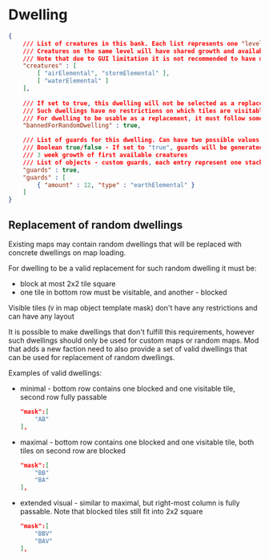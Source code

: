 # Dwelling

```json
{
	/// List of creatures in this bank. Each list represents one "level" of bank
	/// Creatures on the same level will have shared growth and available number (similar to towns)
	/// Note that due to GUI limitation it is not recommended to have more than 4 creatures at once
	"creatures" : [ 
		[ "airElemental", "stormElemental" ],
		[ "waterElemental" ]
	],
	
	/// If set to true, this dwelling will not be selected as a replacement for random dwelling on map
	/// Such dwellings have no restrictions on which tiles are visitable or blocked
	/// For dwelling to be usable as a replacement, it must follow some additional restrictions (see below)
	"bannedForRandomDwelling" : true,

	/// List of guards for this dwelling. Can have two possible values:
	/// Boolean true/false - If set to "true", guards will be generated using H3 formula:
	/// 3 week growth of first available creatures
	/// List of objects - custom guards, each entry represent one stack in defender army
	"guards" : true,
	"guards" : [
		{ "amount" : 12, "type" : "earthElemental" }
	]
}
```

## Replacement of random dwellings

Existing maps may contain random dwellings that will be replaced with concrete dwellings on map loading.

For dwelling to be a valid replacement for such random dwelling it must be:

- block at most 2x2 tile square
- one tile in bottom row must be visitable, and another - blocked

Visible tiles (`V` in map object template mask) don't have any restrictions and can have any layout

It is possible to make dwellings that don't fulfill this requirements, however such dwellings should only be used for custom maps or random maps. Mod that adds a new faction need to also provide a set of valid dwellings that can be used for replacement of random dwellings.

Examples of valid dwellings:

- minimal - bottom row contains one blocked and one visitable tile, second row fully passable

  ```json
  "mask":[
      "AB"
  ],
  ```

- maximal - bottom row contains one blocked and one visitable tile, both tiles on second row are blocked

  ```json
  "mask":[
      "BB"
      "BA"
  ],
  ```

- extended visual - similar to maximal, but right-most column is fully passable. Note that blocked tiles still fit into 2x2 square

  ```json
  "mask":[
      "BBV"
      "BAV"
  ],
  ```
